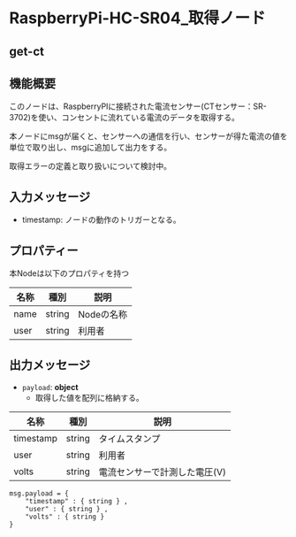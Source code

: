 # RaspberryPi-HC-SR04_取得ノード

## get-ct

## 機能概要

このノードは、RaspberryPIに接続された電流センサー(CTセンサー：SR-3702)を使い、コンセントに流れている電流のデータを取得する。

本ノードにmsgが届くと、センサーへの通信を行い、センサーが得た電流の値を単位で取り出し、msgに追加して出力をする。

取得エラーの定義と取り扱いについて検討中。

## 入力メッセージ

* timestamp:  ノードの動作のトリガーとなる。



## プロパティー

本Nodeは以下のプロパティを持つ

| 名称 |  種別  | 説明       |
| ---- | :----: | ---------- |
| name | string | Nodeの名称 |
| user | string | 利用者     |



## 出力メッセージ

* ``payload``:  **object**
  * 取得した値を配列に格納する。

| 名称      | 種別   | 説明                          |
| --------- | ------ | ----------------------------- |
| timestamp | string | タイムスタンプ                |
| user      | string | 利用者                        |
| volts     | string | 電流センサーで計測した電圧(V) |


```
msg.payload = {
	"timestamp" : { string } ,
	"user" : { string } ,
	"volts" : { string }
}
```

